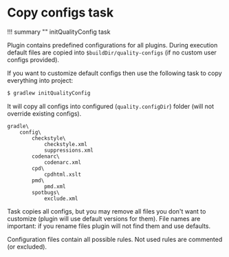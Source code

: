 # Copy configs task

!!! summary ""
    initQualityConfig task
    

Plugin contains predefined configurations for all plugins.
During execution default files are copied into `$buildDir/quality-configs` (if no custom user configs provided).
  
If you want to customize default configs then use the following task to copy everything into project:

```bash
$ gradlew initQualityConfig
```  

It will copy all configs into configured (`quality.configDir`) folder (will not override existing configs).

```
gradle\
    config\
        checkstyle\
            checkstyle.xml
            suppressions.xml		
        codenarc\
            codenarc.xml		
        cpd\		
            cpdhtml.xslt	
        pmd\
            pmd.xml	
        spotbugs\
            exclude.xml  		
```

Task copies all configs, but you may remove all files you don't want to customize (plugin will use default versions for them).
File names are important: if you rename files plugin will not find them and use defaults.

Configuration files contain all possible rules. Not used rules are commented (or excluded).
